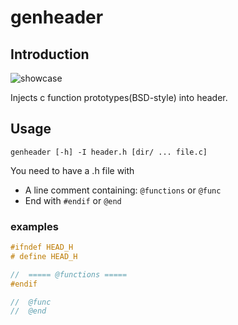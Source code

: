 # genheader

## Introduction

![showcase](https://user-images.githubusercontent.com/83401142/144825570-210f51ed-ddfc-4a14-b84a-10db1aac8563.gif)

Injects c function prototypes(BSD-style) into header.

## Usage

`genheader [-h] -I header.h [dir/ ... file.c]`

You need to have a .h file with

- A line comment containing: `@functions` or `@func`
- End with `#endif` or `@end`

### examples

```c
#ifndef HEAD_H
# define HEAD_H

//	===== @functions =====
#endif
```

```c
//	@func
//	@end
```
